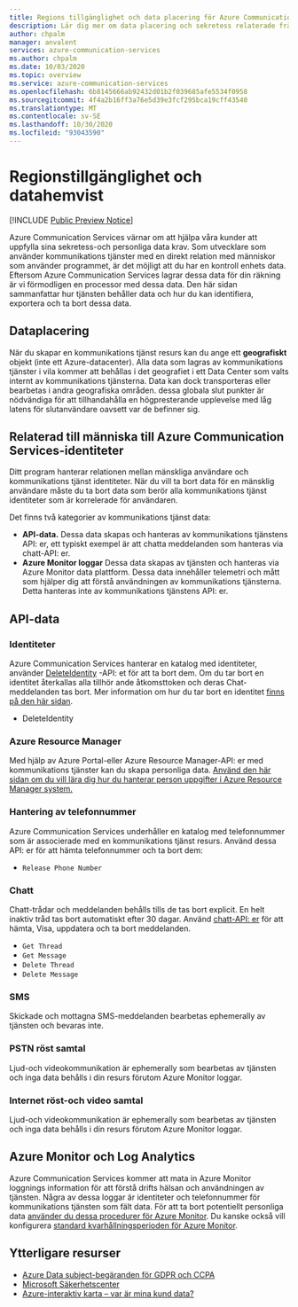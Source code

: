```yaml
---
title: Regions tillgänglighet och data placering för Azure Communication Services
description: Lär dig mer om data placering och sekretess relaterade frågor om Azure Communication Services
author: chpalm
manager: anvalent
services: azure-communication-services
ms.author: chpalm
ms.date: 10/03/2020
ms.topic: overview
ms.service: azure-communication-services
ms.openlocfilehash: 6b8145666ab92432d01b2f039685afe5534f0958
ms.sourcegitcommit: 4f4a2b16ff3a76e5d39e3fcf295bca19cff43540
ms.translationtype: MT
ms.contentlocale: sv-SE
ms.lasthandoff: 10/30/2020
ms.locfileid: "93043590"
---
```

# <a name="region-availability-and-data-residency"></a>Regionstillgänglighet och datahemvist

[!INCLUDE [Public Preview Notice](../includes/public-preview-include.md)]

Azure Communication Services värnar om att hjälpa våra kunder att uppfylla sina sekretess-och personliga data krav. Som utvecklare som använder kommunikations tjänster med en direkt relation med människor som använder programmet, är det möjligt att du har en kontroll enhets data. Eftersom Azure Communication Services lagrar dessa data för din räkning är vi förmodligen en processor med dessa data. Den här sidan sammanfattar hur tjänsten behåller data och hur du kan identifiera, exportera och ta bort dessa data.

## <a name="data-residency"></a>Dataplacering

När du skapar en kommunikations tjänst resurs kan du ange ett **geografiskt** objekt (inte ett Azure-datacenter). Alla data som lagras av kommunikations tjänster i vila kommer att behållas i det geografiet i ett Data Center som valts internt av kommunikations tjänsterna. Data kan dock transporteras eller bearbetas i andra geografiska områden. dessa globala slut punkter är nödvändiga för att tillhandahålla en högpresterande upplevelse med låg latens för slutanvändare oavsett var de befinner sig.

## <a name="relating-humans-to-azure-communication-services-identities"></a>Relaterad till människa till Azure Communication Services-identiteter

Ditt program hanterar relationen mellan mänskliga användare och kommunikations tjänst identiteter. När du vill ta bort data för en mänsklig användare måste du ta bort data som berör alla kommunikations tjänst identiteter som är korrelerade för användaren.

Det finns två kategorier av kommunikations tjänst data:
- **API-data.** Dessa data skapas och hanteras av kommunikations tjänstens API: er, ett typiskt exempel är att chatta meddelanden som hanteras via chatt-API: er.
- **Azure Monitor loggar** Dessa data skapas av tjänsten och hanteras via Azure Monitor data plattform. Dessa data innehåller telemetri och mått som hjälper dig att förstå användningen av kommunikations tjänsterna. Detta hanteras inte av kommunikations tjänstens API: er.

## <a name="api-data"></a>API-data

### <a name="identities"></a>Identiteter

Azure Communication Services hanterar en katalog med identiteter, använder [DeleteIdentity](https://docs.microsoft.com/rest/api/communication/communicationidentity/delete) -API: et för att ta bort dem. Om du tar bort en identitet återkallas alla tillhör ande åtkomsttoken och deras Chat-meddelanden tas bort. Mer information om hur du tar bort en identitet [finns på den här sidan](../quickstarts/access-tokens.md).

- DeleteIdentity

### <a name="azure-resource-manager"></a>Azure Resource Manager

Med hjälp av Azure Portal-eller Azure Resource Manager-API: er med kommunikations tjänster kan du skapa personliga data. [Använd den här sidan om du vill lära dig hur du hanterar person uppgifter i Azure Resource Manager system.](https://docs.microsoft.com/azure/azure-resource-manager/management/resource-manager-personal-data)

### <a name="telephone-number-management"></a>Hantering av telefonnummer

Azure Communication Services underhåller en katalog med telefonnummer som är associerade med en kommunikations tjänst resurs. Använd dessa API: er för att hämta telefonnummer och ta bort dem:
- `Release Phone Number`

### <a name="chat"></a>Chatt

Chatt-trådar och meddelanden behålls tills de tas bort explicit. En helt inaktiv tråd tas bort automatiskt efter 30 dagar. Använd [chatt-API: er](https://docs.microsoft.com/rest/api/communication/chat/deletechatmessage/deletechatmessage) för att hämta, Visa, uppdatera och ta bort meddelanden.

- `Get Thread`
- `Get Message`
- `Delete Thread`
- `Delete Message`

### <a name="sms"></a>SMS

Skickade och mottagna SMS-meddelanden bearbetas ephemerally av tjänsten och bevaras inte. 

### <a name="pstn-voice-calling"></a>PSTN röst samtal

Ljud-och videokommunikation är ephemerally som bearbetas av tjänsten och inga data behålls i din resurs förutom Azure Monitor loggar.

### <a name="internet-voice-and-video-calling"></a>Internet röst-och video samtal

Ljud-och videokommunikation är ephemerally som bearbetas av tjänsten och inga data behålls i din resurs förutom Azure Monitor loggar.

## <a name="azure-monitor-and-log-analytics"></a>Azure Monitor och Log Analytics

Azure Communication Services kommer att mata in Azure Monitor loggnings information för att förstå drifts hälsan och användningen av tjänsten. Några av dessa loggar är identiteter och telefonnummer för kommunikations tjänsten som fält data. För att ta bort potentiellt personliga data [använder du dessa procedurer för Azure Monitor](https://docs.microsoft.com/azure/azure-monitor/platform/personal-data-mgmt). Du kanske också vill konfigurera [standard kvarhållningsperioden för Azure Monitor](https://docs.microsoft.com/azure/azure-monitor/platform/manage-cost-storage).

## <a name="additional-resources"></a>Ytterligare resurser

- [Azure Data subject-begäranden för GDPR och CCPA](https://docs.microsoft.com/microsoft-365/compliance/gdpr-dsr-azure?view=o365-worldwide&preserve-view=true)
- [Microsoft Säkerhetscenter](https://www.microsoft.com/trust-center/privacy/data-location)
- [Azure-interaktiv karta – var är mina kund data?](https://azuredatacentermap.azurewebsites.net/)